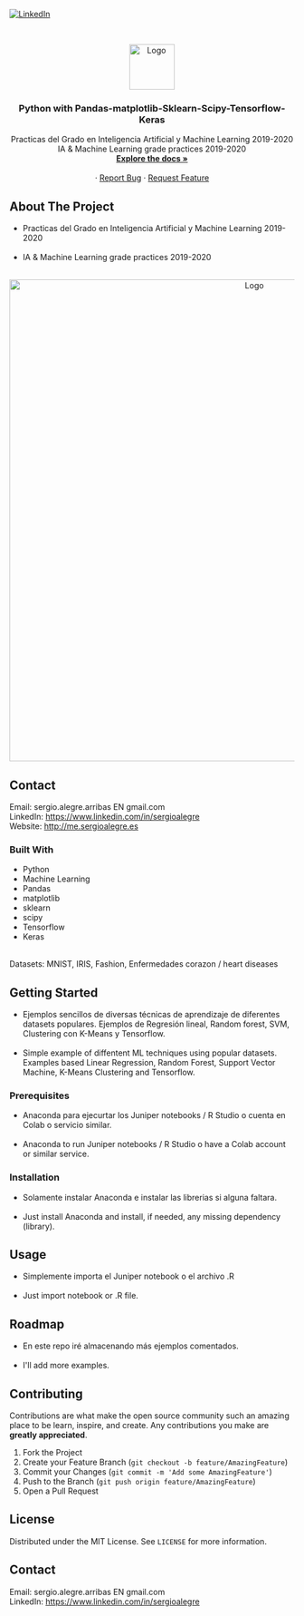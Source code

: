 <!--
REEMPLAZAR: Buscador-Ajax-similar-a-Google, TITULO, DESCRIPCION, DESCRIPCION2, DEMO, TECNOLOGIAS
-->
[![LinkedIn][linkedin-shield]][linkedin-url]

<!-- PROJECT LOGO -->
<br />
<p align="center">
  <a href="https://github.com/sergioalegre/Pandas-matplotlib-Sklearn-Scipy-Tensorflow-Keras">
    <img src="http://sergioalegre.es/logo.JPG" alt="Logo" width="80" height="80">
  </a>

  <h3 align="center"><!-- TITULO -->Python with Pandas-matplotlib-Sklearn-Scipy-Tensorflow-Keras</h3>

  <p align="center">
    <!-- DESCRIPCION -->
  Practicas del Grado en Inteligencia Artificial y Machine Learning 2019-2020
    <br />
  IA & Machine Learning grade practices 2019-2020
    <br />
    <a href="https://github.com/sergioalegre/Pandas-matplotlib-Sklearn-Scipy-Tensorflow-Keras"><strong>Explore the docs »</strong></a>
    <br />
    <br />
    ·
    <a href="https://github.com/sergioalegre/Pandas-matplotlib-Sklearn-Scipy-Tensorflow-Keras/issues">Report Bug</a>
    ·
    <a href="https://github.com/sergioalegre/Pandas-matplotlib-Sklearn-Scipy-Tensorflow-Keras/issues">Request Feature</a>
  </p>
</p>

## About The Project
<!-- DESCRIPCION2 --> <!-- DEMO -->
- Practicas del Grado en Inteligencia Artificial y Machine Learning 2019-2020
    <br /><br />
- IA & Machine Learning grade practices 2019-2020
<br><br>
<p align="center">
    <img src="http://sergioalegre.es/machine_learning_sergio_alegre.png" alt="Logo" width="850" height="">
</p>

## Contact
Email: sergio.alegre.arribas EN gmail.com
<br>
LinkedIn: https://www.linkedin.com/in/sergioalegre
<br>
Website: http://me.sergioalegre.es


### Built With
* Python
* Machine Learning
* Pandas
* matplotlib
* sklearn
* scipy
* Tensorflow
* Keras
<br>
Datasets: MNIST, IRIS, Fashion, Enfermedades corazon / heart diseases

## Getting Started
- Ejemplos sencillos de diversas técnicas de aprendizaje de diferentes datasets populares. Ejemplos de Regresión lineal, Random forest, SVM, Clustering con K-Means y Tensorflow.
<br><br>
- Simple example of diffentent ML techniques using popular datasets. Examples based Linear Regression, Random Forest, Support Vector Machine, K-Means Clustering and Tensorflow.

### Prerequisites
- Anaconda para ejecurtar los Juniper notebooks / R Studio o cuenta en Colab o servicio similar.
<br><br>
- Anaconda to run Juniper notebooks / R Studio o have a Colab account or similar service.


### Installation
- Solamente instalar Anaconda e instalar las librerias si alguna faltara.
<br><br>
- Just install Anaconda and install, if needed, any missing dependency (library).

## Usage
- Simplemente importa el Juniper notebook o el archivo .R
<br><br>
- Just import notebook or .R file.

## Roadmap
- En este repo iré almacenando más ejemplos comentados.
<br><br>
- I'll add more examples.

## Contributing
Contributions are what make the open source community such an amazing place to be learn, inspire, and create. Any contributions you make are **greatly appreciated**.

1. Fork the Project
2. Create your Feature Branch (`git checkout -b feature/AmazingFeature`)
3. Commit your Changes (`git commit -m 'Add some AmazingFeature'`)
4. Push to the Branch (`git push origin feature/AmazingFeature`)
5. Open a Pull Request

## License
Distributed under the MIT License. See `LICENSE` for more information.

## Contact
Email: sergio.alegre.arribas EN gmail.com
<br>
LinkedIn: https://www.linkedin.com/in/sergioalegre


[linkedin-shield]: https://img.shields.io/badge/-LinkedIn-black.svg?style=flat-square&logo=linkedin&colorB=555
[linkedin-url]: https://linkedin.com/in/sergioalegre
